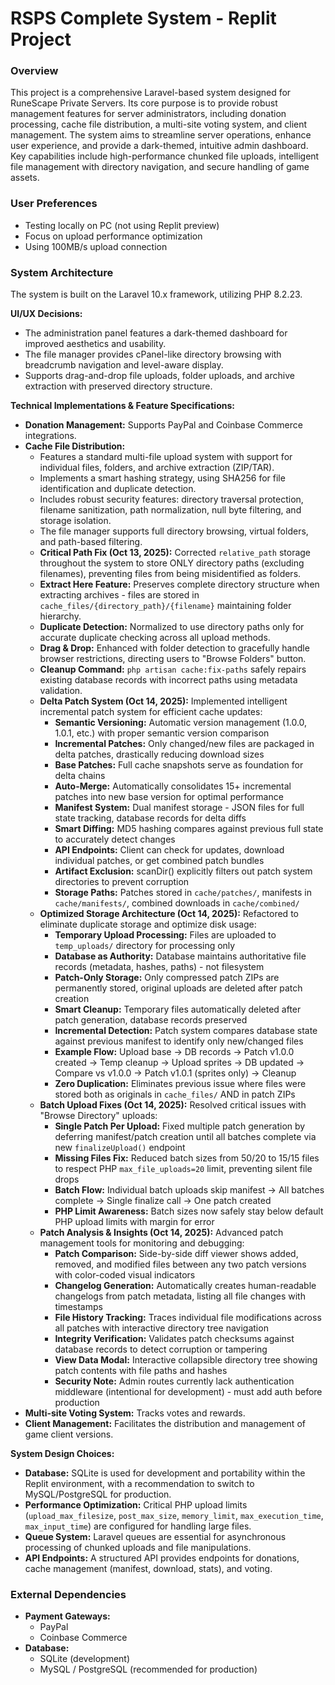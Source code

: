 # RSPS Complete System - Replit Project

### Overview
This project is a comprehensive Laravel-based system designed for RuneScape Private Servers. Its core purpose is to provide robust management features for server administrators, including donation processing, cache file distribution, a multi-site voting system, and client management. The system aims to streamline server operations, enhance user experience, and provide a dark-themed, intuitive admin dashboard. Key capabilities include high-performance chunked file uploads, intelligent file management with directory navigation, and secure handling of game assets.

### User Preferences
- Testing locally on PC (not using Replit preview)
- Focus on upload performance optimization
- Using 100MB/s upload connection

### System Architecture
The system is built on the Laravel 10.x framework, utilizing PHP 8.2.23.

**UI/UX Decisions:**
- The administration panel features a dark-themed dashboard for improved aesthetics and usability.
- The file manager provides cPanel-like directory browsing with breadcrumb navigation and level-aware display.
- Supports drag-and-drop file uploads, folder uploads, and archive extraction with preserved directory structure.

**Technical Implementations & Feature Specifications:**
- **Donation Management:** Supports PayPal and Coinbase Commerce integrations.
- **Cache File Distribution:**
    - Features a standard multi-file upload system with support for individual files, folders, and archive extraction (ZIP/TAR).
    - Implements a smart hashing strategy, using SHA256 for file identification and duplicate detection.
    - Includes robust security features: directory traversal protection, filename sanitization, path normalization, null byte filtering, and storage isolation.
    - The file manager supports full directory browsing, virtual folders, and path-based filtering.
    - **Critical Path Fix (Oct 13, 2025):** Corrected `relative_path` storage throughout the system to store ONLY directory paths (excluding filenames), preventing files from being misidentified as folders.
    - **Extract Here Feature:** Preserves complete directory structure when extracting archives - files are stored in `cache_files/{directory_path}/{filename}` maintaining folder hierarchy.
    - **Duplicate Detection:** Normalized to use directory paths only for accurate duplicate checking across all upload methods.
    - **Drag & Drop:** Enhanced with folder detection to gracefully handle browser restrictions, directing users to "Browse Folders" button.
    - **Cleanup Command:** `php artisan cache:fix-paths` safely repairs existing database records with incorrect paths using metadata validation.
    - **Delta Patch System (Oct 14, 2025):** Implemented intelligent incremental patch system for efficient cache updates:
        - **Semantic Versioning:** Automatic version management (1.0.0, 1.0.1, etc.) with proper semantic version comparison
        - **Incremental Patches:** Only changed/new files are packaged in delta patches, drastically reducing download sizes
        - **Base Patches:** Full cache snapshots serve as foundation for delta chains
        - **Auto-Merge:** Automatically consolidates 15+ incremental patches into new base version for optimal performance
        - **Manifest System:** Dual manifest storage - JSON files for full state tracking, database records for delta diffs
        - **Smart Diffing:** MD5 hashing compares against previous full state to accurately detect changes
        - **API Endpoints:** Client can check for updates, download individual patches, or get combined patch bundles
        - **Artifact Exclusion:** scanDir() explicitly filters out patch system directories to prevent corruption
        - **Storage Paths:** Patches stored in `cache/patches/`, manifests in `cache/manifests/`, combined downloads in `cache/combined/`
    - **Optimized Storage Architecture (Oct 14, 2025):** Refactored to eliminate duplicate storage and optimize disk usage:
        - **Temporary Upload Processing:** Files are uploaded to `temp_uploads/` directory for processing only
        - **Database as Authority:** Database maintains authoritative file records (metadata, hashes, paths) - not filesystem
        - **Patch-Only Storage:** Only compressed patch ZIPs are permanently stored, original uploads are deleted after patch creation
        - **Smart Cleanup:** Temporary files automatically deleted after patch generation, database records preserved
        - **Incremental Detection:** Patch system compares database state against previous manifest to identify only new/changed files
        - **Example Flow:** Upload base → DB records → Patch v1.0.0 created → Temp cleanup → Upload sprites → DB updated → Compare vs v1.0.0 → Patch v1.0.1 (sprites only) → Cleanup
        - **Zero Duplication:** Eliminates previous issue where files were stored both as originals in `cache_files/` AND in patch ZIPs
    - **Batch Upload Fixes (Oct 14, 2025):** Resolved critical issues with "Browse Directory" uploads:
        - **Single Patch Per Upload:** Fixed multiple patch generation by deferring manifest/patch creation until all batches complete via new `finalizeUpload()` endpoint
        - **Missing Files Fix:** Reduced batch sizes from 50/20 to 15/15 files to respect PHP `max_file_uploads=20` limit, preventing silent file drops
        - **Batch Flow:** Individual batch uploads skip manifest → All batches complete → Single finalize call → One patch created
        - **PHP Limit Awareness:** Batch sizes now safely stay below default PHP upload limits with margin for error
    - **Patch Analysis & Insights (Oct 14, 2025):** Advanced patch management tools for monitoring and debugging:
        - **Patch Comparison:** Side-by-side diff viewer shows added, removed, and modified files between any two patch versions with color-coded visual indicators
        - **Changelog Generation:** Automatically creates human-readable changelogs from patch metadata, listing all file changes with timestamps
        - **File History Tracking:** Traces individual file modifications across all patches with interactive directory tree navigation
        - **Integrity Verification:** Validates patch checksums against database records to detect corruption or tampering
        - **View Data Modal:** Interactive collapsible directory tree showing patch contents with file paths and hashes
        - **Security Note:** Admin routes currently lack authentication middleware (intentional for development) - must add auth before production
- **Multi-site Voting System:** Tracks votes and rewards.
- **Client Management:** Facilitates the distribution and management of game client versions.

**System Design Choices:**
- **Database:** SQLite is used for development and portability within the Replit environment, with a recommendation to switch to MySQL/PostgreSQL for production.
- **Performance Optimization:** Critical PHP upload limits (`upload_max_filesize`, `post_max_size`, `memory_limit`, `max_execution_time`, `max_input_time`) are configured for handling large files.
- **Queue System:** Laravel queues are essential for asynchronous processing of chunked uploads and file manipulations.
- **API Endpoints:** A structured API provides endpoints for donations, cache management (manifest, download, stats), and voting.

### External Dependencies
- **Payment Gateways:**
    - PayPal
    - Coinbase Commerce
- **Database:**
    - SQLite (development)
    - MySQL / PostgreSQL (recommended for production)